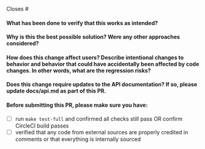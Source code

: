 Closes #

<!-- 
Thank you for contributing to ODK Central!

Before sending this PR, please read
https://github.com/getodk/central-backend/blob/master/CONTRIBUTING.md
-->

#### What has been done to verify that this works as intended?

#### Why is this the best possible solution? Were any other approaches considered?

#### How does this change affect users? Describe intentional changes to behavior and behavior that could have accidentally been affected by code changes. In other words, what are the regression risks?

#### Does this change require updates to the API documentation? If so, please update docs/api.md as part of this PR.

#### Before submitting this PR, please make sure you have:

- [ ] run `make test-full` and confirmed all checks still pass OR confirm CircleCI build passes
- [ ] verified that any code from external sources are properly credited in comments or that everything is internally sourced